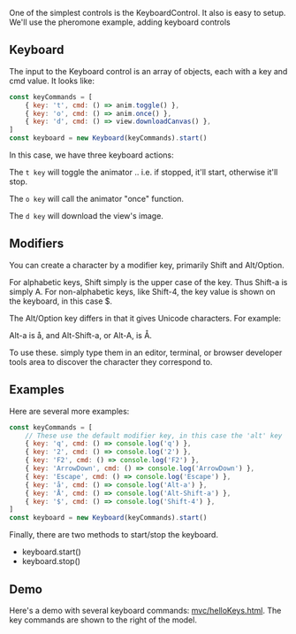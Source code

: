 <!-- # AnimatorControl -->

One of the simplest controls is the KeyboardControl. It also is easy to setup.
We'll use the pheromone example, adding keyboard controls

## Keyboard

The input to the Keyboard control is an array of objects, each with a key and cmd value. It looks like:

```javascript
const keyCommands = [
    { key: 't', cmd: () => anim.toggle() },
    { key: 'o', cmd: () => anim.once() },
    { key: 'd', cmd: () => view.downloadCanvas() },
]
const keyboard = new Keyboard(keyCommands).start()
```

In this case, we have three keyboard actions:

The `t key` will toggle the animator .. i.e. if stopped, it'll start, otherwise it'll stop.

The `o key` will call the animator "once" function.

The `d key` will download the view's image.

## Modifiers

You can create a character by a modifier key, primarily Shift and Alt/Option.

For alphabetic keys, Shift simply is the upper case of the key. Thus Shift-a is simply A. For non-alphabetic keys, like Shift-4, the key value is shown on the keyboard, in this case $.

The Alt/Option key differs in that it gives Unicode characters. For example:

Alt-a is å, and Alt-Shift-a, or Alt-A, is Å.

To use these. simply type them in an editor, terminal, or browser developer tools area to discover the character they correspond to.

## Examples

Here are several more examples:

```javascript
const keyCommands = [
    // These use the default modifier key, in this case the 'alt' key
    { key: 'q', cmd: () => console.log('q') },
    { key: '2', cmd: () => console.log('2') },
    { key: 'F2', cmd: () => console.log('F2') },
    { key: 'ArrowDown', cmd: () => console.log('ArrowDown') },
    { key: 'Escape', cmd: () => console.log('Escape') },
    { key: 'å', cmd: () => console.log('Alt-a') },
    { key: 'Å', cmd: () => console.log('Alt-Shift-a') },
    { key: '$', cmd: () => console.log('Shift-4') },
]
const keyboard = new Keyboard(keyCommands).start()
```

Finally, there are two methods to start/stop the keyboard.

-   keyboard.start()
-   keyboard.stop()

## Demo

Here's a demo with several keyboard commands: [mvc/helloKeys.html](https://code.agentscript.org/mvc/helloKeys.html). The key commands are shown to the right of the model.
